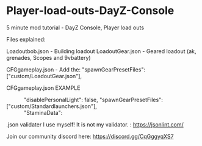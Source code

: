 # Player-load-outs-DayZ-Console
5 minute mod tutorial - DayZ Console, Player load outs

Files explained:

Loadoutbob.json   - Building loadout
LoadoutGear.json  - Geared loadout (ak, grenades, Scopes and 9vbattery)  

CFGgameplay.json   - Add the: "spawnGearPresetFiles": ["custom/LoadoutGear.json"],  


CFGgameplay.json EXAMPLE

       "disablePersonalLight": false,
       "spawnGearPresetFiles": ["custom/Standardlaunchers.json"],        
       "StaminaData":



.json validater I use myself! It is not my validator. : https://jsonlint.com/

Join our community discord here: https://discord.gg/CqGggyqXS7
